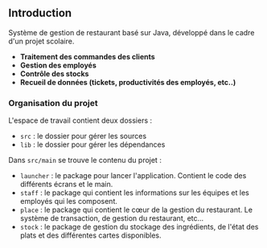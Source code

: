 ## Introduction

Système de gestion de restaurant basé sur Java, développé dans le cadre d'un projet scolaire.

- **Traitement des commandes des clients**
- **Gestion des employés**
- **Contrôle des stocks**
- **Recueil de données (tickets, productivités des employés, etc..)**

### Organisation du projet

L'espace de travail contient deux dossiers :

- `src` : le dossier pour gérer les sources
- `lib` : le dossier pour gérer les dépendances

Dans `src/main` se trouve le contenu du projet :

- `launcher` : le package pour lancer l'application. Contient le code des différents écrans et le main.
- `staff` : le package qui contient les informations sur les équipes et les employés qui les composent.
- `place` : le package qui contient le cœur de la gestion du restaurant. Le système de transaction, de gestion du restaurant, etc...
- `stock` : le package de gestion du stockage des ingrédients, de l'état des plats et des différentes cartes disponibles.
